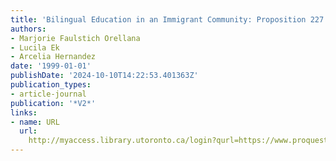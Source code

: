 ```yaml
---
title: 'Bilingual Education in an Immigrant Community: Proposition 227 in California'
authors:
- Marjorie Faulstich Orellana
- Lucila Ek
- Arcelia Hernandez
date: '1999-01-01'
publishDate: '2024-10-10T14:22:53.401363Z'
publication_types:
- article-journal
publication: '*V2*'
links:
- name: URL
  url: 
    http://myaccess.library.utoronto.ca/login?qurl=https://www.proquest.com/docview/62391393?accountid=14771&bdid=38382&_bd=Xi1yJDqJQ9TP8HCUr%2FctLPn2Smg%3D
---
```

